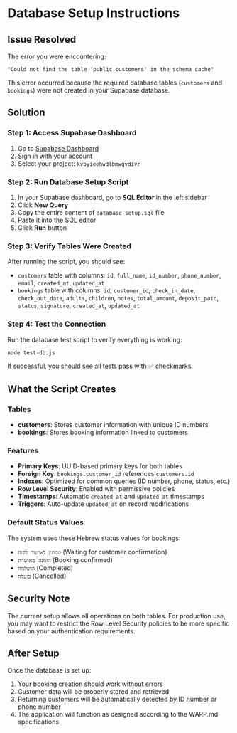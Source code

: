 # Database Setup Instructions

## Issue Resolved

The error you were encountering:
```
"Could not find the table 'public.customers' in the schema cache"
```

This error occurred because the required database tables (`customers` and `bookings`) were not created in your Supabase database.

## Solution

### Step 1: Access Supabase Dashboard
1. Go to [Supabase Dashboard](https://app.supabase.com/)
2. Sign in with your account
3. Select your project: `kvbyieehwdlbmwqvdivr`

### Step 2: Run Database Setup Script
1. In your Supabase dashboard, go to **SQL Editor** in the left sidebar
2. Click **New Query**
3. Copy the entire content of `database-setup.sql` file
4. Paste it into the SQL editor
5. Click **Run** button

### Step 3: Verify Tables Were Created
After running the script, you should see:
- `customers` table with columns: `id`, `full_name`, `id_number`, `phone_number`, `email`, `created_at`, `updated_at`
- `bookings` table with columns: `id`, `customer_id`, `check_in_date`, `check_out_date`, `adults`, `children`, `notes`, `total_amount`, `deposit_paid`, `status`, `signature`, `created_at`, `updated_at`

### Step 4: Test the Connection
Run the database test script to verify everything is working:
```bash
node test-db.js
```

If successful, you should see all tests pass with ✅ checkmarks.

## What the Script Creates

### Tables
- **customers**: Stores customer information with unique ID numbers
- **bookings**: Stores booking information linked to customers

### Features
- **Primary Keys**: UUID-based primary keys for both tables
- **Foreign Key**: `bookings.customer_id` references `customers.id`
- **Indexes**: Optimized for common queries (ID number, phone, status, etc.)
- **Row Level Security**: Enabled with permissive policies
- **Timestamps**: Automatic `created_at` and `updated_at` timestamps
- **Triggers**: Auto-update `updated_at` on record modifications

### Default Status Values
The system uses these Hebrew status values for bookings:
- `ממתין לאישור לקוח` (Waiting for customer confirmation)
- `הזמנה מאושרת` (Booking confirmed)
- `הושלמה` (Completed)
- `בוטלה` (Cancelled)

## Security Note

The current setup allows all operations on both tables. For production use, you may want to restrict the Row Level Security policies to be more specific based on your authentication requirements.

## After Setup

Once the database is set up:
1. Your booking creation should work without errors
2. Customer data will be properly stored and retrieved
3. Returning customers will be automatically detected by ID number or phone number
4. The application will function as designed according to the WARP.md specifications